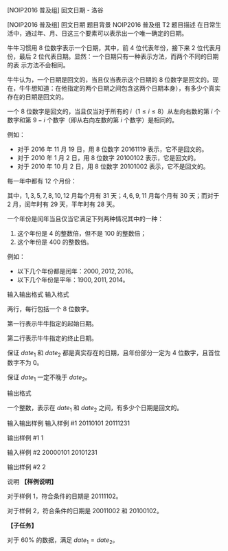 



[NOIP2016 普及组] 回文日期 - 洛谷














[NOIP2016 普及组] 回文日期
题目背景
NOIP2016 普及组 T2
题目描述
在日常生活中，通过年、月、日这三个要素可以表示出一个唯一确定的日期。

牛牛习惯用 $8$ 位数字表示一个日期，其中，前 $4$ 位代表年份，接下来 $2$ 位代表月份，最后 $2$ 位代表日期。显然：一个日期只有一种表示方法，而两个不同的日期的表 示方法不会相同。

牛牛认为，一个日期是回文的，当且仅当表示这个日期的 $8$ 位数字是回文的。现在，牛牛想知道：在他指定的两个日期之间包含这两个日期本身），有多少个真实存在的日期是回文的。

一个 $8$ 位数字是回文的，当且仅当对于所有的 $i$（$1  \le i \le 8$）从左向右数的第 $i$ 个数字和第 $9-i$ 个数字（即从右向左数的第 $i$ 个数字）是相同的。

例如：

- 对于 2016 年 11 月 19 日，用 $8$ 位数字 $20161119$ 表示，它不是回文的。
- 对于 2010 年 1 月 2 日，用 $8$ 位数字 $20100102$ 表示，它是回文的。
- 对于 2010 年 10 月 2 日，用 $8$ 位数字 $20101002$ 表示，它不是回文的。

每一年中都有 $12$ 个月份：

其中，$1, 3, 5, 7, 8, 10, 12$ 月每个月有 $31$ 天；$4, 6, 9, 11$ 月每个月有 $30$ 天；而对于 $2$ 月，闰年时有 $29$ 天，平年时有 $28$ 天。

一个年份是闰年当且仅当它满足下列两种情况其中的一种：

1. 这个年份是 $4$ 的整数倍，但不是 $100$ 的整数倍；
2. 这个年份是 $400$ 的整数倍。

例如：

- 以下几个年份都是闰年：$2000, 2012, 2016$。
- 以下几个年份是平年：$1900, 2011, 2014$。

输入输出格式
输入格式

两行，每行包括一个 $8$ 位数字。

第一行表示牛牛指定的起始日期。

第二行表示牛牛指定的终止日期。

保证 $\mathit{date}_1$ 和 $\mathit{date}_2$ 都是真实存在的日期，且年份部分一定为 $4$ 位数字，且首位数字不为 $0$。

保证 $\mathit{date}_1$ 一定不晚于 $\mathit{date}_2$。

输出格式

一个整数，表示在 $\mathit{date}_1$ 和 $\mathit{date}_2$ 之间，有多少个日期是回文的。

输入输出样例
输入样例 #1
20110101
20111231

输出样例 #1
1

输入样例 #2
20000101
20101231

输出样例 #2
2

说明
**【样例说明】**

对于样例 1，符合条件的日期是 $20111102$。

对于样例 2，符合条件的日期是 $20011002$ 和 $20100102$。

**【子任务】**

对于 $60 \%$ 的数据，满足 $\mathit{date}_1 = \mathit{date}_2$。







